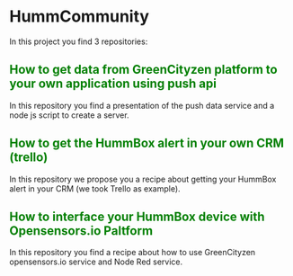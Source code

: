 # HummCommunity

In this project you find 3 repositories:

## <span style="color: green"> How to get data from GreenCityzen platform to your own application using push api </span>

In this repository you find a presentation of the push data service and a node js script to create a server.

## <span style="color: green"> How to get the HummBox alert in your own CRM (trello) </span>

In this repository we propose you a recipe about getting your HummBox alert in your CRM (we took Trello as example).

## <span style="color: green"> How to interface your HummBox device with Opensensors.io Paltform </span>

In this repository you find a recipe about how to use GreenCityzen opensensors.io service and Node Red service.
